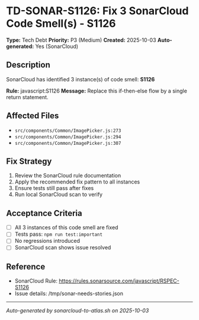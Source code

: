 # TD-SONAR-S1126: Fix 3 SonarCloud Code Smell(s) - S1126

**Type:** Tech Debt
**Priority:** P3 (Medium)
**Created:** 2025-10-03
**Auto-generated:** Yes (SonarCloud)

## Description

SonarCloud has identified 3 instance(s) of code smell: **S1126**

**Rule:** javascript:S1126
**Message:** Replace this if-then-else flow by a single return statement.

## Affected Files

- `src/components/Common/ImagePicker.js:273`
- `src/components/Common/ImagePicker.js:294`
- `src/components/Common/ImagePicker.js:307`

## Fix Strategy

1. Review the SonarCloud rule documentation
2. Apply the recommended fix pattern to all instances
3. Ensure tests still pass after fixes
4. Run local SonarCloud scan to verify

## Acceptance Criteria

- [ ] All 3 instances of this code smell are fixed
- [ ] Tests pass: `npm run test:important`
- [ ] No regressions introduced
- [ ] SonarCloud scan shows issue resolved

## Reference

- SonarCloud Rule: https://rules.sonarsource.com/javascript/RSPEC-S1126
- Issue details: /tmp/sonar-needs-stories.json

---

*Auto-generated by sonarcloud-to-atlas.sh on 2025-10-03*
